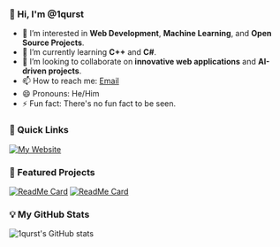 ### 👋 Hi, I'm @1qurst

- 👀 I’m interested in **Web Development**, **Machine Learning**, and **Open Source Projects**.
- 🌱 I’m currently learning **C++** and **C#**.
- 💞️ I’m looking to collaborate on **innovative web applications** and **AI-driven projects**.
- 📫 How to reach me: [Email](mailto:1qurstofficial@gmail.com)
- 😄 Pronouns: He/Him
- ⚡ Fun fact: There's no fun fact to be seen.

### 🚀 Quick Links
[![My Website](https://img.shields.io/badge/My_GitHub-black?style=for-the-badge)](https://holidaycountdowns.xyz)

### 📂 Featured Projects
<!-- Replace 'repo1', 'repo2' with your GitHub repository names -->
[![ReadMe Card](https://github-readme-stats.vercel.app/api/pin/?username=1qurst&repo=repo1)](https://github.com/1qurst/holidaycountdowns)
[![ReadMe Card](https://github-readme-stats.vercel.app/api/pin/?username=1qurst&repo=repo2)](https://github.com/1qurst/repo2)

<!-- You can add more projects by copying the format above and changing the repo names -->

### 💡 My GitHub Stats
![1qurst's GitHub stats](https://github-readme-stats.vercel.app/api?username=1qurst&show_icons=true&theme=radical)

<!---
1qurst/1qurst is a ✨ special ✨ repository because its `README.md` (this file) appears on your GitHub profile.
You can click the Preview link to take a look at your changes.
--->
